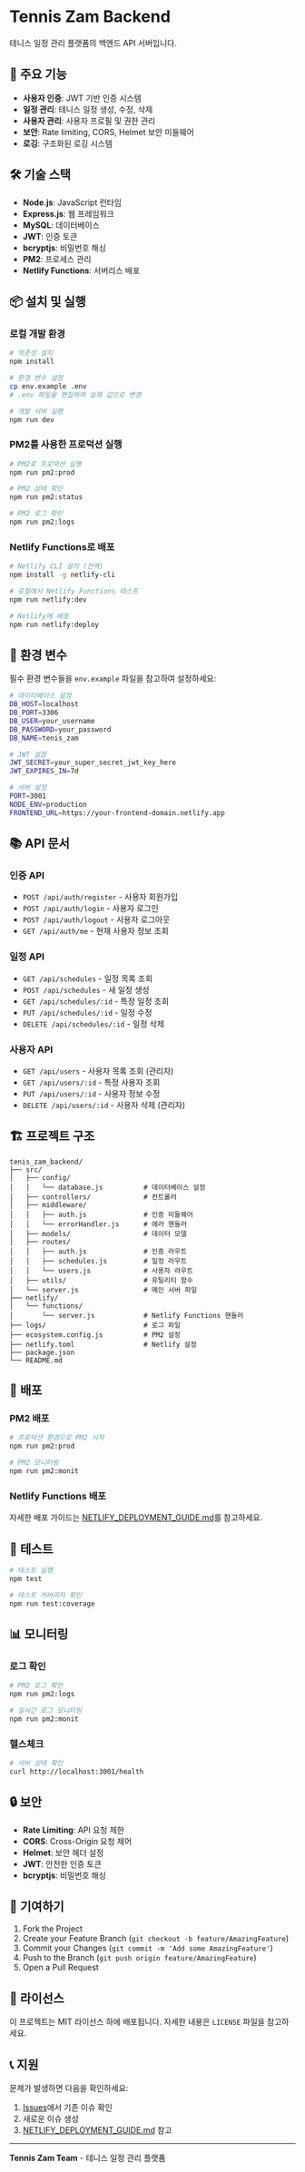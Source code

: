 # Tennis Zam Backend

테니스 일정 관리 플랫폼의 백엔드 API 서버입니다.

## 🚀 주요 기능

- **사용자 인증**: JWT 기반 인증 시스템
- **일정 관리**: 테니스 일정 생성, 수정, 삭제
- **사용자 관리**: 사용자 프로필 및 권한 관리
- **보안**: Rate limiting, CORS, Helmet 보안 미들웨어
- **로깅**: 구조화된 로깅 시스템

## 🛠 기술 스택

- **Node.js**: JavaScript 런타임
- **Express.js**: 웹 프레임워크
- **MySQL**: 데이터베이스
- **JWT**: 인증 토큰
- **bcryptjs**: 비밀번호 해싱
- **PM2**: 프로세스 관리
- **Netlify Functions**: 서버리스 배포

## 📦 설치 및 실행

### 로컬 개발 환경

```bash
# 의존성 설치
npm install

# 환경 변수 설정
cp env.example .env
# .env 파일을 편집하여 실제 값으로 변경

# 개발 서버 실행
npm run dev
```

### PM2를 사용한 프로덕션 실행

```bash
# PM2로 프로덕션 실행
npm run pm2:prod

# PM2 상태 확인
npm run pm2:status

# PM2 로그 확인
npm run pm2:logs
```

### Netlify Functions로 배포

```bash
# Netlify CLI 설치 (전역)
npm install -g netlify-cli

# 로컬에서 Netlify Functions 테스트
npm run netlify:dev

# Netlify에 배포
npm run netlify:deploy
```

## 🔧 환경 변수

필수 환경 변수들을 `env.example` 파일을 참고하여 설정하세요:

```bash
# 데이터베이스 설정
DB_HOST=localhost
DB_PORT=3306
DB_USER=your_username
DB_PASSWORD=your_password
DB_NAME=tenis_zam

# JWT 설정
JWT_SECRET=your_super_secret_jwt_key_here
JWT_EXPIRES_IN=7d

# 서버 설정
PORT=3001
NODE_ENV=production
FRONTEND_URL=https://your-frontend-domain.netlify.app
```

## 📚 API 문서

### 인증 API

- `POST /api/auth/register` - 사용자 회원가입
- `POST /api/auth/login` - 사용자 로그인
- `POST /api/auth/logout` - 사용자 로그아웃
- `GET /api/auth/me` - 현재 사용자 정보 조회

### 일정 API

- `GET /api/schedules` - 일정 목록 조회
- `POST /api/schedules` - 새 일정 생성
- `GET /api/schedules/:id` - 특정 일정 조회
- `PUT /api/schedules/:id` - 일정 수정
- `DELETE /api/schedules/:id` - 일정 삭제

### 사용자 API

- `GET /api/users` - 사용자 목록 조회 (관리자)
- `GET /api/users/:id` - 특정 사용자 조회
- `PUT /api/users/:id` - 사용자 정보 수정
- `DELETE /api/users/:id` - 사용자 삭제 (관리자)

## 🏗 프로젝트 구조

```
tenis_zam_backend/
├── src/
│   ├── config/
│   │   └── database.js          # 데이터베이스 설정
│   ├── controllers/             # 컨트롤러
│   ├── middleware/
│   │   ├── auth.js              # 인증 미들웨어
│   │   └── errorHandler.js      # 에러 핸들러
│   ├── models/                  # 데이터 모델
│   ├── routes/
│   │   ├── auth.js              # 인증 라우트
│   │   ├── schedules.js         # 일정 라우트
│   │   └── users.js             # 사용자 라우트
│   ├── utils/                   # 유틸리티 함수
│   └── server.js                # 메인 서버 파일
├── netlify/
│   └── functions/
│       └── server.js            # Netlify Functions 핸들러
├── logs/                        # 로그 파일
├── ecosystem.config.js          # PM2 설정
├── netlify.toml                 # Netlify 설정
├── package.json
└── README.md
```

## 🚀 배포

### PM2 배포

```bash
# 프로덕션 환경으로 PM2 시작
npm run pm2:prod

# PM2 모니터링
npm run pm2:monit
```

### Netlify Functions 배포

자세한 배포 가이드는 [NETLIFY_DEPLOYMENT_GUIDE.md](./NETLIFY_DEPLOYMENT_GUIDE.md)를 참고하세요.

## 🧪 테스트

```bash
# 테스트 실행
npm test

# 테스트 커버리지 확인
npm run test:coverage
```

## 📊 모니터링

### 로그 확인

```bash
# PM2 로그 확인
npm run pm2:logs

# 실시간 로그 모니터링
npm run pm2:monit
```

### 헬스체크

```bash
# 서버 상태 확인
curl http://localhost:3001/health
```

## 🔒 보안

- **Rate Limiting**: API 요청 제한
- **CORS**: Cross-Origin 요청 제어
- **Helmet**: 보안 헤더 설정
- **JWT**: 안전한 인증 토큰
- **bcryptjs**: 비밀번호 해싱

## 🤝 기여하기

1. Fork the Project
2. Create your Feature Branch (`git checkout -b feature/AmazingFeature`)
3. Commit your Changes (`git commit -m 'Add some AmazingFeature'`)
4. Push to the Branch (`git push origin feature/AmazingFeature`)
5. Open a Pull Request

## 📄 라이선스

이 프로젝트는 MIT 라이선스 하에 배포됩니다. 자세한 내용은 `LICENSE` 파일을 참고하세요.

## 📞 지원

문제가 발생하면 다음을 확인하세요:

1. [Issues](https://github.com/your-username/tenis-zam-backend/issues)에서 기존 이슈 확인
2. 새로운 이슈 생성
3. [NETLIFY_DEPLOYMENT_GUIDE.md](./NETLIFY_DEPLOYMENT_GUIDE.md) 참고

---

**Tennis Zam Team** - 테니스 일정 관리 플랫폼
